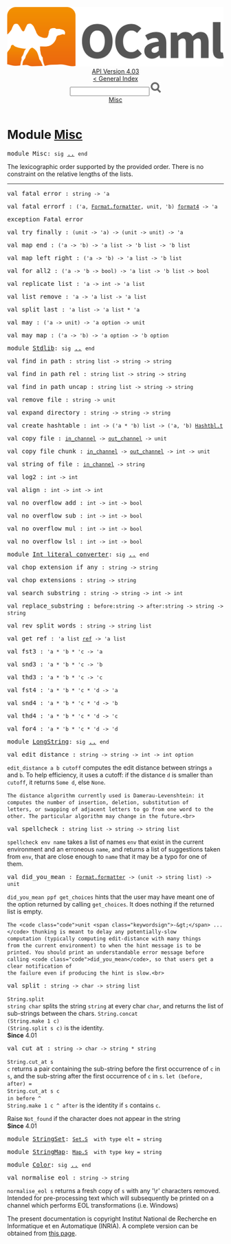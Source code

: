 <!-- ((! set title API !)) ((! set documentation !)) ((! set api !)) ((! set nobreadcrumb !)) -->
<div class="api"><header><nav class="toc brand"><a class="brand" href="https://ocaml.org/"><img src="colour-logo-gray.svg" class="svg" alt="OCaml"></a></nav><nav class="toc"><div class="toc_version"><a href="/docs" id="version-select">API Version 4.03</a></div><a href="index.html">&lt; General Index</a><div class="api_search"><input type="text" name="apisearch" id="api_search" oninput="mySearch(false);" onkeypress="this.oninput();" onclick="this.oninput();" onpaste="this.oninput();">
<img src="search_icon.svg" alt="Search" class="svg" onclick="mySearch(false)"></div>
<div id="search_results"></div><div class="toc_title"><a href="#top">Misc</a></div><ul></ul></nav></header>

<h1>Module <a href="type_Misc.html">Misc</a></h1>

<pre><span class="keyword">module</span> Misc: <code class="code"><span class="keyword">sig</span></code> <a href="Misc.html">..</a> <code class="code"><span class="keyword">end</span></code></pre><div class="info module top">
The lexicographic order supported by the provided order.
        There is no constraint on the relative lengths of the lists.<br>
</div>
<hr width="100%">

<pre><span id="VALfatal_error"><span class="keyword">val</span> fatal_error</span> : <code class="type">string -&gt; 'a</code></pre>
<pre><span id="VALfatal_errorf"><span class="keyword">val</span> fatal_errorf</span> : <code class="type">('a, <a href="Format.html#TYPEformatter">Format.formatter</a>, unit, 'b) <a href="Pervasives.html#TYPEformat4">format4</a> -&gt; 'a</code></pre>
<pre><span id="EXCEPTIONFatal_error"><span class="keyword">exception</span> Fatal_error</span></pre>

<pre><span id="VALtry_finally"><span class="keyword">val</span> try_finally</span> : <code class="type">(unit -&gt; 'a) -&gt; (unit -&gt; unit) -&gt; 'a</code></pre>
<pre><span id="VALmap_end"><span class="keyword">val</span> map_end</span> : <code class="type">('a -&gt; 'b) -&gt; 'a list -&gt; 'b list -&gt; 'b list</code></pre>
<pre><span id="VALmap_left_right"><span class="keyword">val</span> map_left_right</span> : <code class="type">('a -&gt; 'b) -&gt; 'a list -&gt; 'b list</code></pre>
<pre><span id="VALfor_all2"><span class="keyword">val</span> for_all2</span> : <code class="type">('a -&gt; 'b -&gt; bool) -&gt; 'a list -&gt; 'b list -&gt; bool</code></pre>
<pre><span id="VALreplicate_list"><span class="keyword">val</span> replicate_list</span> : <code class="type">'a -&gt; int -&gt; 'a list</code></pre>
<pre><span id="VALlist_remove"><span class="keyword">val</span> list_remove</span> : <code class="type">'a -&gt; 'a list -&gt; 'a list</code></pre>
<pre><span id="VALsplit_last"><span class="keyword">val</span> split_last</span> : <code class="type">'a list -&gt; 'a list * 'a</code></pre>
<pre><span id="VALmay"><span class="keyword">val</span> may</span> : <code class="type">('a -&gt; unit) -&gt; 'a option -&gt; unit</code></pre>
<pre><span id="VALmay_map"><span class="keyword">val</span> may_map</span> : <code class="type">('a -&gt; 'b) -&gt; 'a option -&gt; 'b option</code></pre>
<pre><span class="keyword">module</span> <a href="Misc.Stdlib.html">Stdlib</a>: <code class="code"><span class="keyword">sig</span></code> <a href="Misc.Stdlib.html">..</a> <code class="code"><span class="keyword">end</span></code></pre>
<pre><span id="VALfind_in_path"><span class="keyword">val</span> find_in_path</span> : <code class="type">string list -&gt; string -&gt; string</code></pre>
<pre><span id="VALfind_in_path_rel"><span class="keyword">val</span> find_in_path_rel</span> : <code class="type">string list -&gt; string -&gt; string</code></pre>
<pre><span id="VALfind_in_path_uncap"><span class="keyword">val</span> find_in_path_uncap</span> : <code class="type">string list -&gt; string -&gt; string</code></pre>
<pre><span id="VALremove_file"><span class="keyword">val</span> remove_file</span> : <code class="type">string -&gt; unit</code></pre>
<pre><span id="VALexpand_directory"><span class="keyword">val</span> expand_directory</span> : <code class="type">string -&gt; string -&gt; string</code></pre>
<pre><span id="VALcreate_hashtable"><span class="keyword">val</span> create_hashtable</span> : <code class="type">int -&gt; ('a * 'b) list -&gt; ('a, 'b) <a href="Hashtbl.html#TYPEt">Hashtbl.t</a></code></pre>
<pre><span id="VALcopy_file"><span class="keyword">val</span> copy_file</span> : <code class="type"><a href="Pervasives.html#TYPEin_channel">in_channel</a> -&gt; <a href="Pervasives.html#TYPEout_channel">out_channel</a> -&gt; unit</code></pre>
<pre><span id="VALcopy_file_chunk"><span class="keyword">val</span> copy_file_chunk</span> : <code class="type"><a href="Pervasives.html#TYPEin_channel">in_channel</a> -&gt; <a href="Pervasives.html#TYPEout_channel">out_channel</a> -&gt; int -&gt; unit</code></pre>
<pre><span id="VALstring_of_file"><span class="keyword">val</span> string_of_file</span> : <code class="type"><a href="Pervasives.html#TYPEin_channel">in_channel</a> -&gt; string</code></pre>
<pre><span id="VALlog2"><span class="keyword">val</span> log2</span> : <code class="type">int -&gt; int</code></pre>
<pre><span id="VALalign"><span class="keyword">val</span> align</span> : <code class="type">int -&gt; int -&gt; int</code></pre>
<pre><span id="VALno_overflow_add"><span class="keyword">val</span> no_overflow_add</span> : <code class="type">int -&gt; int -&gt; bool</code></pre>
<pre><span id="VALno_overflow_sub"><span class="keyword">val</span> no_overflow_sub</span> : <code class="type">int -&gt; int -&gt; bool</code></pre>
<pre><span id="VALno_overflow_mul"><span class="keyword">val</span> no_overflow_mul</span> : <code class="type">int -&gt; int -&gt; bool</code></pre>
<pre><span id="VALno_overflow_lsl"><span class="keyword">val</span> no_overflow_lsl</span> : <code class="type">int -&gt; int -&gt; bool</code></pre>
<pre><span class="keyword">module</span> <a href="Misc.Int_literal_converter.html">Int_literal_converter</a>: <code class="code"><span class="keyword">sig</span></code> <a href="Misc.Int_literal_converter.html">..</a> <code class="code"><span class="keyword">end</span></code></pre>
<pre><span id="VALchop_extension_if_any"><span class="keyword">val</span> chop_extension_if_any</span> : <code class="type">string -&gt; string</code></pre>
<pre><span id="VALchop_extensions"><span class="keyword">val</span> chop_extensions</span> : <code class="type">string -&gt; string</code></pre>
<pre><span id="VALsearch_substring"><span class="keyword">val</span> search_substring</span> : <code class="type">string -&gt; string -&gt; int -&gt; int</code></pre>
<pre><span id="VALreplace_substring"><span class="keyword">val</span> replace_substring</span> : <code class="type">before:string -&gt; after:string -&gt; string -&gt; string</code></pre>
<pre><span id="VALrev_split_words"><span class="keyword">val</span> rev_split_words</span> : <code class="type">string -&gt; string list</code></pre>
<pre><span id="VALget_ref"><span class="keyword">val</span> get_ref</span> : <code class="type">'a list <a href="Pervasives.html#TYPEref">ref</a> -&gt; 'a list</code></pre>
<pre><span id="VALfst3"><span class="keyword">val</span> fst3</span> : <code class="type">'a * 'b * 'c -&gt; 'a</code></pre>
<pre><span id="VALsnd3"><span class="keyword">val</span> snd3</span> : <code class="type">'a * 'b * 'c -&gt; 'b</code></pre>
<pre><span id="VALthd3"><span class="keyword">val</span> thd3</span> : <code class="type">'a * 'b * 'c -&gt; 'c</code></pre>
<pre><span id="VALfst4"><span class="keyword">val</span> fst4</span> : <code class="type">'a * 'b * 'c * 'd -&gt; 'a</code></pre>
<pre><span id="VALsnd4"><span class="keyword">val</span> snd4</span> : <code class="type">'a * 'b * 'c * 'd -&gt; 'b</code></pre>
<pre><span id="VALthd4"><span class="keyword">val</span> thd4</span> : <code class="type">'a * 'b * 'c * 'd -&gt; 'c</code></pre>
<pre><span id="VALfor4"><span class="keyword">val</span> for4</span> : <code class="type">'a * 'b * 'c * 'd -&gt; 'd</code></pre>
<pre><span class="keyword">module</span> <a href="Misc.LongString.html">LongString</a>: <code class="code"><span class="keyword">sig</span></code> <a href="Misc.LongString.html">..</a> <code class="code"><span class="keyword">end</span></code></pre>
<pre><span id="VALedit_distance"><span class="keyword">val</span> edit_distance</span> : <code class="type">string -&gt; string -&gt; int -&gt; int option</code></pre><div class="info ">
<code class="code">edit_distance a b cutoff</code> computes the edit distance between
    strings <code class="code">a</code> and <code class="code">b</code>. To help efficiency, it uses a cutoff: if the
    distance <code class="code">d</code> is smaller than <code class="code">cutoff</code>, it returns <code class="code"><span class="constructor">Some</span> d</code>, else
    <code class="code"><span class="constructor">None</span></code>.
<p>

    The distance algorithm currently used is Damerau-Levenshtein: it
    computes the number of insertion, deletion, substitution of
    letters, or swapping of adjacent letters to go from one word to the
    other. The particular algorithm may change in the future.<br>
</p></div>

<pre><span id="VALspellcheck"><span class="keyword">val</span> spellcheck</span> : <code class="type">string list -&gt; string -&gt; string list</code></pre><div class="info ">
<code class="code">spellcheck env name</code> takes a list of names <code class="code">env</code> that exist in
    the current environment and an erroneous <code class="code">name</code>, and returns a
    list of suggestions taken from <code class="code">env</code>, that are close enough to
    <code class="code">name</code> that it may be a typo for one of them.<br>
</div>

<pre><span id="VALdid_you_mean"><span class="keyword">val</span> did_you_mean</span> : <code class="type"><a href="Format.html#TYPEformatter">Format.formatter</a> -&gt; (unit -&gt; string list) -&gt; unit</code></pre><div class="info ">
<code class="code">did_you_mean ppf get_choices</code> hints that the user may have meant
    one of the option returned by calling <code class="code">get_choices</code>. It does nothing
    if the returned list is empty.
<p>

    The <code class="code">unit <span class="keywordsign">-&gt;</span> ...</code> thunking is meant to delay any potentially-slow
    computation (typically computing edit-distance with many things
    from the current environment) to when the hint message is to be
    printed. You should print an understandable error message before
    calling <code class="code">did_you_mean</code>, so that users get a clear notification of
    the failure even if producing the hint is slow.<br>
</p></div>

<pre><span id="VALsplit"><span class="keyword">val</span> split</span> : <code class="type">string -&gt; char -&gt; string list</code></pre><div class="info ">
<code class="code"><span class="constructor">String</span>.split string char</code> splits the string <code class="code">string</code> at every char
    <code class="code">char</code>, and returns the list of sub-strings between the chars.
    <code class="code"><span class="constructor">String</span>.concat (<span class="constructor">String</span>.make 1 c) (<span class="constructor">String</span>.split s c)</code> is the identity.<br>
<b>Since</b> 4.01<br>
</div>

<pre><span id="VALcut_at"><span class="keyword">val</span> cut_at</span> : <code class="type">string -&gt; char -&gt; string * string</code></pre><div class="info ">
<code class="code"><span class="constructor">String</span>.cut_at s c</code> returns a pair containing the sub-string before
   the first occurrence of <code class="code">c</code> in <code class="code">s</code>, and the sub-string after the
   first occurrence of <code class="code">c</code> in <code class="code">s</code>.
   <code class="code"><span class="keyword">let</span> (before, after) = <span class="constructor">String</span>.cut_at s c <span class="keyword">in</span>
    before ^ <span class="constructor">String</span>.make 1 c ^ after</code> is the identity if <code class="code">s</code> contains <code class="code">c</code>.
<p>

   Raise <code class="code"><span class="constructor">Not_found</span></code> if the character does not appear in the string<br>
<b>Since</b> 4.01<br>
</p></div>

<pre><span class="keyword">module</span> <a href="Misc.StringSet.html">StringSet</a>: <code class="type"><a href="Set.S.html">Set.S</a></code><code class="type">  with type elt = string</code></pre>
<pre><span class="keyword">module</span> <a href="Misc.StringMap.html">StringMap</a>: <code class="type"><a href="Map.S.html">Map.S</a></code><code class="type">  with type key = string</code></pre>
<pre><span class="keyword">module</span> <a href="Misc.Color.html">Color</a>: <code class="code"><span class="keyword">sig</span></code> <a href="Misc.Color.html">..</a> <code class="code"><span class="keyword">end</span></code></pre>
<pre><span id="VALnormalise_eol"><span class="keyword">val</span> normalise_eol</span> : <code class="type">string -&gt; string</code></pre><div class="info ">
<code class="code">normalise_eol s</code> returns a fresh copy of <code class="code">s</code> with any '\r' characters
   removed. Intended for pre-processing text which will subsequently be printed
   on a channel which performs EOL transformations (i.e. Windows)<br>
</div>
<div class="copyright">The present documentation is copyright Institut National de Recherche en Informatique et en Automatique (INRIA). A complete version can be obtained from <a href="http://caml.inria.fr/pub/docs/manual-ocaml/">this page</a>.</div></div>